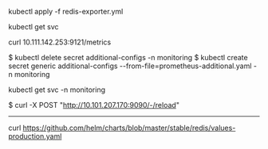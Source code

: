 kubectl apply -f redis-exporter.yml

kubectl get svc

curl 10.111.142.253:9121/metrics

$ kubectl delete secret additional-configs -n monitoring
$ kubectl create secret generic additional-configs --from-file=prometheus-additional.yaml -n monitoring

kubectl get svc -n monitoring

$ curl -X POST "http://10.101.207.170:9090/-/reload"


---------------------------------------------------------------------------------------------------------
curl  https://github.com/helm/charts/blob/master/stable/redis/values-production.yaml
